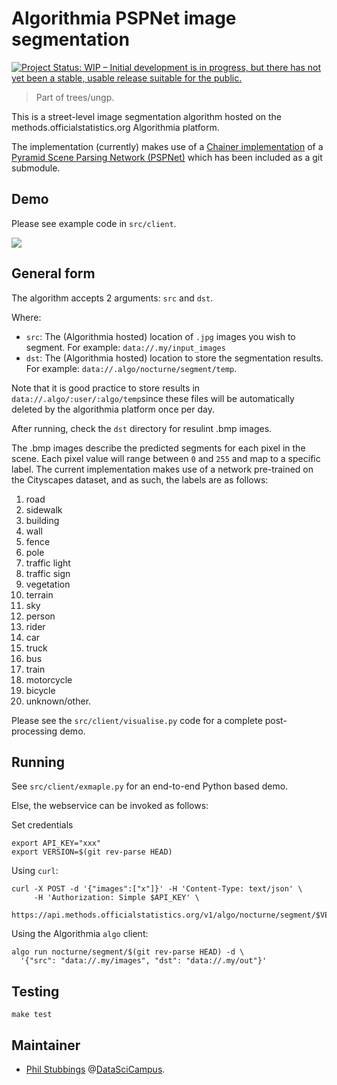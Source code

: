 # Algorithmia PSPNet image segmentation

[![Project Status: WIP – Initial development is in progress, but there has not yet been a stable, usable release suitable for the public.](http://www.repostatus.org/badges/latest/wip.svg)](http://www.repostatus.org/#wip)

> Part of trees/ungp.

This is a street-level image segmentation algorithm hosted on the
methods.officialstatistics.org Algorithmia platform.

The implementation (currently) makes use of a
[Chainer implementation](https://github.com/datasciencecampus/chainer-pspnet) of a
[Pyramid Scene Parsing Network (PSPNet)](https://hszhao.github.io/projects/pspnet/)
which has been included as a git submodule. 


## Demo

Please see example code in `src/client`.

![](https://datasciencecampus.github.io/assets/segments.jpg)

## General form

The algorithm accepts 2 arguments: `src` and `dst`.

Where:

* `src`: The (Algorithmia hosted) location of `.jpg` images you wish to segment. For example: `data://.my/input_images`
* `dst`: The (Algorithmia hosted) location to store the segmentation results. For example: `data://.algo/nocturne/segment/temp`.

Note that it is good practice to store results in
`data://.algo/:user/:algo/temp`since these files will be automatically deleted
by the algorithmia platform once per day.

After running, check the `dst` directory for resulint .bmp images.

The .bmp images describe the predicted segments for each pixel in the scene.
Each pixel value will range between `0` and `255` and map to a specific label.
The current implementation makes use of a network pre-trained on the Cityscapes
dataset, and as such, the labels are as follows:

1. road
2. sidewalk
3. building
4. wall
5. fence
6. pole
7. traffic light
8. traffic sign
9. vegetation
10. terrain
11. sky
12. person
13. rider
14. car
15. truck
16. bus
17. train
18. motorcycle
19. bicycle
20. unknown/other.

Please see the `src/client/visualise.py` code for a complete post-processing demo.


## Running

See `src/client/exmaple.py` for an end-to-end Python based demo.

Else, the webservice can be invoked as follows:


Set credentials

```
export API_KEY="xxx"
export VERSION=$(git rev-parse HEAD)
```

Using `curl`:

```
curl -X POST -d '{"images":["x"]}' -H 'Content-Type: text/json' \
     -H 'Authorization: Simple $API_KEY' \
  https://api.methods.officialstatistics.org/v1/algo/nocturne/segment/$VERSION
```

Using the Algorithmia `algo` client:

```
algo run nocturne/segment/$(git rev-parse HEAD) -d \
  '{"src": "data://.my/images", "dst": "data://.my/out"}'
```


## Testing

```
make test
```

## Maintainer

* [Phil Stubbings](https://github.com/phil8192) @[DataSciCampus](https://datasciencecampus.github.io/).
